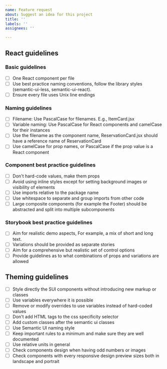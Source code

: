 ```yaml
---
name: Feature request
about: Suggest an idea for this project
title: ''
labels: ''
assignees: ''

---
```


## React guidelines
### Basic guidelines
- [ ] One React component per file
- [ ]  Use best practice naming conventions, follow the library styles (semantic-ui-less, semantic-ui-react).
- [ ] Ensure every file uses Unix line endings

### Naming guidelines
- [ ] Filename: Use PascalCase for filenames. E.g., ItemCard.jsx
- [ ]  Variable naming: Use PascalCase for React components and camelCase for their instances
- [ ] Use the filename as the component name, ReservationCard.jsx should have a reference name of ReservationCard
- [ ] Use camelCase for prop names, or PascalCase if the prop value is a React component

### Component best practice guidelines
- [ ] Don't hard-code values, make them props
- [ ] Avoid using inline styles except for setting background images or visibility of elements
- [ ] Use imports relative to the package name
- [ ] Use whitespace to separate and group imports from other code
- [ ] Large composite components (for example the Footer) should be abstracted and split into multiple subcomponents

### Storybook best practice guidelines
- [ ] Aim for realistic demo aspects, For example, a mix of short and long text.
- [ ] Variations should be provided as separate stories
- [ ] Aim for a comprehensive but realistic set of control options
- [ ] Provide guidelines as to what combinations of props and variations are allowed

## Theming guidelines
- [ ] Style directly the SUI components without introducing new markup or classes
- [ ] Use variables everywhere it is possible
- [ ] Remove or modify overrides to use variables instead of hard-coded values 
- [ ] Don't add HTML tags to the css specificity selector
- [ ] Add custom classes after the semantic ui classes
- [ ] Use Semantic UI naming style
- [ ] Keep important rules to a minimum and make sure they are well documented
- [ ] Use relative units in general
- [ ] Check components design when having odd numbers or images
- [ ] Check components with every responsive design preview sizes both in landscape and portrait
